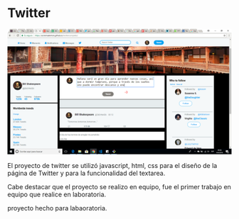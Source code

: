 # Twitter

![](assets/images/twiit.png)

El proyecto de twitter se utilizó javascript, html, css para el diseño de la página de Twitter y para la funcionalidad del textarea.

Cabe destacar que el proyecto se realizo en equipo, fue el primer trabajo en equipo que realice en laboratoria.

proyecto hecho para labaoratoria.